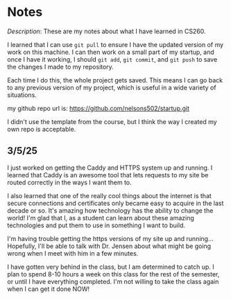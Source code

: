 # Notes
*Description*: These are my notes about what I have learned in CS260.

I learned that I can use `git pull` to ensure I have the updated version of my work on this machine. I can then work on a small part of my startup, and once I have it working, I should `git add`, `git commit`, and `git push` to save the changes I made to my repository. 

Each time I do this, the whole project gets saved. This means I can go back to any previous version of my project, which is useful in a wide variety of situations.

my github repo url is: https://github.com/nelsons502/startup.git

I didn't use the template from the course, but I think the way I created my own repo is acceptable.

## 3/5/25
I just worked on getting the Caddy and HTTPS system up and running. I learned that Caddy is an awesome tool that lets requests to my site be routed correctly in the ways I want them to. 

I also learned that one of the really cool things about the internet is that secure connections and certificates only became easy to acquire in the last decade or so. It's amazing how technology has the ability to change the world! I'm glad that I, as a student can learn about these amazing technologies and put them to use in something I want to build.

I'm having trouble getting the https versions of my site up and running... Hopefully, I'll be able to talk with Dr. Jensen about what might be going wrong when I meet with him in a few minutes.

I have gotten very behind in the class, but I am determined to catch up. I plan to spend 8-10 hours a week on this class for the rest of the semester, or until I have everything completed. I'm not willing to take the class again when I can get it done NOW!

